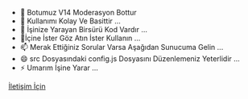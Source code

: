 - 👋 Botumuz V14 Moderasyon Bottur
- 👀 Kullanımı Kolay Ve Basittir ...
- 🌱 İşinize Yarayan Birsürü Kod Vardır ...
- 💞️İçine İster Göz Atın İster Kullanın ...
- 📫 Merak Ettiğiniz Sorular Varsa Aşağıdan Sunucuma Gelin ...
- 😄 src Dosyasındaki config.js Dosyasını Düzenlemeniz Yeterlidir ...
- ⚡ Umarım İşine Yarar ...

[İletişim İçin](https://discord.gg/rdJymudnTB)
